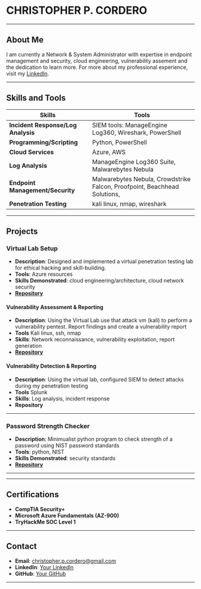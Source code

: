 # CHRISTOPHER P. CORDERO
---
## About Me

I am currently a Network & System Administrator with expertise in endpoint management and security, cloud engineering, vulnerability assement and the dedication to learn more. 
For more about my professional experience, visit my [LinkedIn](https://linkedin.com/in/christopherpcordero).

---

## Skills and Tools

| **Skills**                | **Tools**                                                                          |
|--------------------------|-------------------------------------------------------------------------------------|
| **Incident Response/Log Analysis**    | SIEM tools: ManageEngine Log360, Wireshark, PowerShell                 |
| **Programming/Scripting**| Python, PowerShell                                                                  |
| **Cloud Services**       | Azure, AWS                                                                          |
| **Log Analysis**         | ManageEngine Log360 Suite, Malwarebytes Nebula                                      |
| **Endpoint Management/Security** | Malwarebytes Nebula, Crowdstrike Falcon, Proofpoint, Beachhead Solutions,   |
| **Penetration Testing**  | kali linux, nmap, wireshark                                                         |

---

## Projects

### **Virtual Lab Setup**
- **Description**: Designed and implemented a virtual penetration testing lab for ethical hacking and skill-building.
- **Tools**: Azure resources
- **Skills Demonstrated**: cloud engineering/architecture, cloud network security
- [**Repository**](link-to-repo)

#### Vulnerability Assessment & Reporting
- **Description**: Using the Virtual Lab use that attack vm (kali) to perform a vulnerability pentest. Report findings and create a vulnerability report
- **Tools** Kali linux, ssh, nmap
- **Skills**: Network reconnaissance, vulnerability exploitation, report generation
- [**Repository**](link-to-repo)

#### Vulnerability Detection & Reporting
- **Description**: Using the virtual lab, configured SIEM to detect attacks during my penetration testing
- **Tools** Splunk
- **Skills**: Log analysis, incident response
- **Repository** 
---

### **Password Strength Checker**
- **Description**: Minimualist python program to check strength of a password using NIST password standards
- **Tools**: python, NIST
- **Skills Demonstrated**: security standards
- [**Repository**](link-to-repo)

---


---

## Certifications
- **CompTIA Security+**
- **Microsoft Azure Fundamentals (AZ-900)**
- **TryHackMe SOC Level 1**

---

## Contact

- **Email**: christopher.p.cordero@gmail.com
- **LinkedIn**: [Your LinkedIn](https://linkedin.com/in/christopherpcordero)
- **GitHub**: [Your GitHub](https://github.com/christopherpcordero)

---



